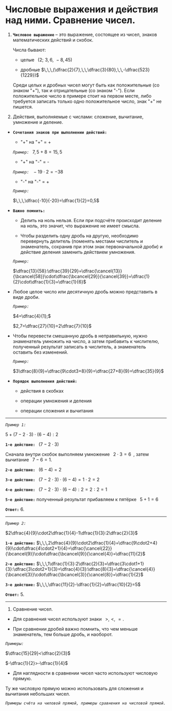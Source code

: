 # Числовые выражения и действия над ними. Сравнение чисел.

1) **`Числовое выражение`** – это выражение, состоящее из чисел, знаков математических действий и скобок.
   
   Числа бывают:

   - целые $\,\,\,(2;\,\,3,6,\,\,-8,45)$

   - дробные $\,\,\,(\dfrac{2}{7},\,\,\dfrac{3}{80},\,\,-\dfrac{523}{1229})$

   Среди целых и дробных чисел могут быть как положительные (со знаком "+"), так и отрицательные (со знаком "-"). Если положительное число в примере стоит на первом месте, либо требуется записать только одно положительное число, знак "+" не пишется.

2) Действия, выполняемые с числами: сложение, вычитание, умножение и деление.
   
- **`Сочетания знаков при выполнении действий:`**

   - "+" на "+" = + 

   *`Пример:`* $\,\,\,7,5+8=15,5$

   - "+" на "-" = -

   *`Пример:`* $\,\,\,-19\cdot2=-38$
   
   - "-" на "-" = +

   *`Пример:`* 
   
   $\,\,\,\dfrac{-10}{-20}=\dfrac{1}{2}=0,5$

- **`Важно помнить:`**
  
  - Делить на ноль нельзя. Если при подсчёте происходит деление на ноль, это значит, что выражение не имеет смысла.

  - Чтобы разделить одну дробь на другую, необходимо перевернуть делитель (поменять местами числитель и знаменатель, сохранив при этом знак первоначальной дроби) и действие деления заменить действием умножения.

  *`Пример:`* 

  $\dfrac{13}{58}:\dfrac{39}{29}=\dfrac{\cancel{13}}{\bcancel{58}}\cdot\dfrac{\bcancel{29}}{\cancel{39}}=\dfrac{1}{2}\cdot\dfrac{1}{3}=\dfrac{1}{6}$

- Любое целое число или десятичную дробь можно представить в виде дроби.

   *`Пример:`* 

   $4=\dfrac{4}{1};$
   
   $2,7=\dfrac{27}{10}=2\dfrac{7}{10}$

- Чтобы перевести смешанную дробь в неправильную, нужно знаменатель умножить на число, а затем прибавить к числителю, полученный результат записать в числитель, а знаменатель оставить без изменений.

   *`Пример:`* 

   $3\dfrac{8}{9}=\dfrac{9\cdot3+8}{9}=\dfrac{27+8}{9}=\dfrac{35}{9}$

- **`Порядок выполнения действий:`**

   - действия в скобках

   - операции умножения и деления

   - операции сложения и вычитания
***
   *`Пример 1:`*

   $5+(7-2\cdot3)\cdot(6-4):2$

   **`1-е действие:`** $\,\,\,(7-2\cdot3)$

   Сначала внутри скобок выполняем умножение $\,\,\,2\cdot3=6\,\,\,$, затем вычитание $\,\,\,7-6=1$.

   **`2-е действие:`** $\,\,\,(6-4)=2$

   **`3-е действие:`** $\,\,\,(7-2\cdot3)\cdot(6-4)=1\cdot2=2$

   **`4-е действие:`** $\,\,\,(7-2\cdot3)\cdot(6-4):2=2:2=1$

   **`5-е действие:`** полученный результат прибавляем к пятёрке $\,\,\,5+1=6$

   **`Ответ:`** $6.$
***
   *`Пример 2:`* 

   $2\dfrac{4}{9}\cdot2\dfrac{1}{4}-1\dfrac{1}{3}:2\dfrac{2}{3}$

   **`1-е действие:`** $\,\,\,2\dfrac{4}{9}\cdot2\dfrac{1}{4}=\dfrac{9\cdot2+4}{9}\cdot\dfrac{4\cdot2+1}{4}=\dfrac{\cancel{22}}{\bcancel{9}}\cdot\dfrac{\bcancel{9}}{\cancel{4}}=\dfrac{11}{2}$

   **`2-е действие:`** $\,\,\,1\dfrac{1}{3}:2\dfrac{2}{3}=\dfrac{3\cdot1+1}{3}:\dfrac{3\cdot2+1}{3}=\dfrac{4}{3}:\dfrac{8}{3}=\dfrac{\cancel{4}}{\bcancel{3}}\cdot\dfrac{\bcancel{3}}{\cancel{8}}=\dfrac{1}{2}$

   **`3-е действие:`** $\,\,\,\dfrac{11}{2}-\dfrac{1}{2}=\dfrac{10}{2}=5$

   **`Ответ:`** $5.$
***
1) Сравнение чисел.
   
- Для сравнения чисел используют знаки $\,\,\,>,\,\,<,\,\,=.$

- При сравнении дробей важно помнить, что чем меньше знаменатель, тем больше дробь, и наоборот.

*`Примеры:`*

$\dfrac{15}{29}<\dfrac{2}{3}$

$-\dfrac{1}{2}>-\dfrac{1}{4}$

- Для наглядности в сравнении чисел часто используют числовую прямую.

Ту же числовую прямую можно использовать для сложения и вычитания небольших чисел.

*`Примеры счёта на чиловой прямой, примеры сравнения на числовой прямой.`*
